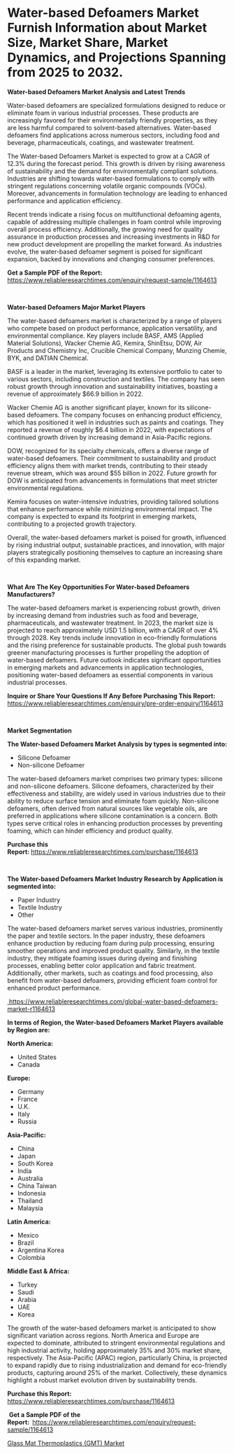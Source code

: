 <p><h1>Water-based Defoamers Market Furnish Information about Market Size, Market Share, Market Dynamics, and Projections Spanning from 2025 to 2032.</h1></p><p><strong>Water-based Defoamers Market Analysis and Latest Trends</strong></p>
<p><p>Water-based defoamers are specialized formulations designed to reduce or eliminate foam in various industrial processes. These products are increasingly favored for their environmentally friendly properties, as they are less harmful compared to solvent-based alternatives. Water-based defoamers find applications across numerous sectors, including food and beverage, pharmaceuticals, coatings, and wastewater treatment.</p><p>The Water-based Defoamers Market is expected to grow at a CAGR of 12.3% during the forecast period. This growth is driven by rising awareness of sustainability and the demand for environmentally compliant solutions. Industries are shifting towards water-based formulations to comply with stringent regulations concerning volatile organic compounds (VOCs). Moreover, advancements in formulation technology are leading to enhanced performance and application efficiency.</p><p>Recent trends indicate a rising focus on multifunctional defoaming agents, capable of addressing multiple challenges in foam control while improving overall process efficiency. Additionally, the growing need for quality assurance in production processes and increasing investments in R&D for new product development are propelling the market forward. As industries evolve, the water-based defoamer segment is poised for significant expansion, backed by innovations and changing consumer preferences.</p></p>
<p><strong>Get a Sample PDF of the Report:&nbsp;</strong> <a href="https://www.reliableresearchtimes.com/enquiry/request-sample/1164613?utm_campaign=2714&utm_medium=2&utm_source=Github&utm_content=ia&utm_term=02042025&utm_id=water-based-defoamers">https://www.reliableresearchtimes.com/enquiry/request-sample/1164613</a></p>
<p>&nbsp;</p>
<p><strong>Water-based Defoamers Major Market Players</strong></p>
<p><p>The water-based defoamers market is characterized by a range of players who compete based on product performance, application versatility, and environmental compliance. Key players include BASF, AMS (Applied Material Solutions), Wacker Chemie AG, Kemira, ShinEtsu, DOW, Air Products and Chemistry Inc, Crucible Chemical Company, Munzing Chemie, BYK, and DATIAN Chemical.</p><p>BASF is a leader in the market, leveraging its extensive portfolio to cater to various sectors, including construction and textiles. The company has seen robust growth through innovation and sustainability initiatives, boasting a revenue of approximately $66.9 billion in 2022.</p><p>Wacker Chemie AG is another significant player, known for its silicone-based defoamers. The company focuses on enhancing product efficiency, which has positioned it well in industries such as paints and coatings. They reported a revenue of roughly $6.4 billion in 2022, with expectations of continued growth driven by increasing demand in Asia-Pacific regions.</p><p>DOW, recognized for its specialty chemicals, offers a diverse range of water-based defoamers. Their commitment to sustainability and product efficiency aligns them with market trends, contributing to their steady revenue stream, which was around $55 billion in 2022. Future growth for DOW is anticipated from advancements in formulations that meet stricter environmental regulations.</p><p>Kemira focuses on water-intensive industries, providing tailored solutions that enhance performance while minimizing environmental impact. The company is expected to expand its footprint in emerging markets, contributing to a projected growth trajectory.</p><p>Overall, the water-based defoamers market is poised for growth, influenced by rising industrial output, sustainable practices, and innovation, with major players strategically positioning themselves to capture an increasing share of this expanding market.</p></p>
<p>&nbsp;</p>
<p><strong>What Are The Key Opportunities For Water-based Defoamers Manufacturers?</strong></p>
<p><p>The water-based defoamers market is experiencing robust growth, driven by increasing demand from industries such as food and beverage, pharmaceuticals, and wastewater treatment. In 2023, the market size is projected to reach approximately USD 1.5 billion, with a CAGR of over 4% through 2028. Key trends include innovation in eco-friendly formulations and the rising preference for sustainable products. The global push towards greener manufacturing processes is further propelling the adoption of water-based defoamers. Future outlook indicates significant opportunities in emerging markets and advancements in application technologies, positioning water-based defoamers as essential components in various industrial processes.</p></p>
<p><strong>Inquire or Share Your Questions If Any Before Purchasing This Report:</strong> <a href="https://www.reliableresearchtimes.com/enquiry/pre-order-enquiry/1164613?utm_campaign=2714&utm_medium=2&utm_source=Github&utm_content=ia&utm_term=02042025&utm_id=water-based-defoamers">https://www.reliableresearchtimes.com/enquiry/pre-order-enquiry/1164613</a></p>
<p>&nbsp;</p>
<p><strong>Market Segmentation</strong></p>
<p><strong>The Water-based Defoamers Market Analysis by types is segmented into:</strong></p>
<p><ul><li>Silicone Defoamer</li><li>Non-silicone Defoamer</li></ul></p>
<p><p>The water-based defoamers market comprises two primary types: silicone and non-silicone defoamers. Silicone defoamers, characterized by their effectiveness and stability, are widely used in various industries due to their ability to reduce surface tension and eliminate foam quickly. Non-silicone defoamers, often derived from natural sources like vegetable oils, are preferred in applications where silicone contamination is a concern. Both types serve critical roles in enhancing production processes by preventing foaming, which can hinder efficiency and product quality.</p></p>
<p><strong>Purchase this Report:&nbsp;</strong><a href="https://www.reliableresearchtimes.com/purchase/1164613?utm_campaign=2714&utm_medium=2&utm_source=Github&utm_content=ia&utm_term=02042025&utm_id=water-based-defoamers">https://www.reliableresearchtimes.com/purchase/1164613</a></p>
<p>&nbsp;</p>
<p><strong>The Water-based Defoamers Market Industry Research by Application is segmented into:</strong></p>
<p><ul><li>Paper Industry</li><li>Textile Industry</li><li>Other</li></ul></p>
<p><p>The water-based defoamers market serves various industries, prominently the paper and textile sectors. In the paper industry, these defoamers enhance production by reducing foam during pulp processing, ensuring smoother operations and improved product quality. Similarly, in the textile industry, they mitigate foaming issues during dyeing and finishing processes, enabling better color application and fabric treatment. Additionally, other markets, such as coatings and food processing, also benefit from water-based defoamers, providing efficient foam control for enhanced product performance.</p></p>
<p><a href="https://www.reliableresearchtimes.com/global-water-based-defoamers-market-r1164613?utm_campaign=2714&utm_medium=2&utm_source=Github&utm_content=ia&utm_term=02042025&utm_id=water-based-defoamers">&nbsp;https://www.reliableresearchtimes.com/global-water-based-defoamers-market-r1164613</a></p>
<p><strong>In terms of Region, the Water-based Defoamers Market Players available by Region are:</strong></p>
<p>
    <p> <strong> North America: </strong>
        <ul>
            <li>United States</li>
            <li>Canada</li>
        </ul>
        </p> 
    <p> <strong> Europe: </strong>
        <ul>
            <li>Germany</li>
            <li>France</li>
            <li>U.K.</li>
            <li>Italy</li>
            <li>Russia</li>
        </ul>
        </p> 
    <p> <strong> Asia-Pacific: </strong>
        <ul>
            <li>China</li>
            <li>Japan</li>
            <li>South Korea</li>
            <li>India</li>
            <li>Australia</li>
            <li>China Taiwan</li>
            <li>Indonesia</li>
            <li>Thailand</li>
            <li>Malaysia</li>
        </ul>
        </p> 
    <p> <strong> Latin America: </strong>
        <ul>
            <li>Mexico</li>
            <li>Brazil</li>
            <li>Argentina Korea</li>
            <li>Colombia</li>
        </ul>
        </p> 
    <p> <strong> Middle East & Africa: </strong>
        <ul>
            <li>Turkey</li>
            <li>Saudi</li>
            <li>Arabia</li>
            <li>UAE</li>
            <li>Korea</li>
        </ul>
    </p>
    </p>
<p><p>The growth of the water-based defoamers market is anticipated to show significant variation across regions. North America and Europe are expected to dominate, attributed to stringent environmental regulations and high industrial activity, holding approximately 35% and 30% market share, respectively. The Asia-Pacific (APAC) region, particularly China, is projected to expand rapidly due to rising industrialization and demand for eco-friendly products, capturing around 25% of the market. Collectively, these dynamics highlight a robust market evolution driven by sustainability trends.</p></p>
<p><strong>Purchase this Report: </strong><a href="https://www.reliableresearchtimes.com/purchase/1164613?utm_campaign=2714&utm_medium=2&utm_source=Github&utm_content=ia&utm_term=02042025&utm_id=water-based-defoamers">https://www.reliableresearchtimes.com/purchase/1164613</a></p>
<p>&nbsp;<strong>Get a Sample PDF of the Report:&nbsp;&nbsp;</strong><a href="https://www.reliableresearchtimes.com/enquiry/request-sample/1164613?utm_campaign=2714&utm_medium=2&utm_source=Github&utm_content=ia&utm_term=02042025&utm_id=water-based-defoamers">https://www.reliableresearchtimes.com/enquiry/request-sample/1164613</a></p>
<p><strong></strong></p>
<p><p><a href="https://github.com/vitrilaoire/Market-Research-Report-List-1/blob/main/glass-mat-thermoplastics-gmt-market.md?utm_campaign=2714&utm_medium=2&utm_source=Github&utm_content=ia&utm_term=02042025&utm_id=water-based-defoamers">Glass Mat Thermoplastics (GMT) Market</a></p></p>